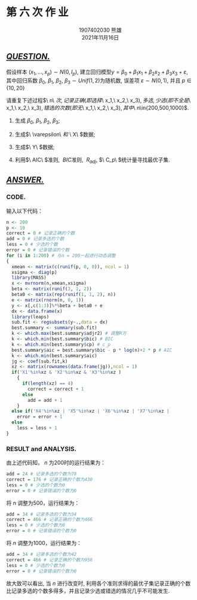 # **第 六 次 作 业**

<div align = "center">1907402030  熊雄</div>

<div align = "center">2021年11月16日</div>

## <u>***QUESTION.***</u>

假设样本 $\left(x_1,...,x_p\right)\sim N\left(0,I_{p}\right)$, 建立回归模型$y=\beta_0+\beta_1x_1+\beta_2x_2+\beta_3x_3+\varepsilon$, 其中回归系数 $\beta_0,\ \beta_1,\ \beta_2,\ \beta_3 \sim Unif(1,2)$为随机数, 误差项$\ \varepsilon \sim N(0,1)$, 并且$\ p\in\{10,20\}$

请重复下述过程$\ n\ $次,记录正确(即选择$\ x_1,\ x_2,\ x_3$), 多选, 少选(即不全是$\ x_1,\ x_2,\ x_3$), 错选的次数(即无$\ x_1,\ x_2,\ x_3$), 其中$\ n\in\{200,500,1000\}$.

1. 生成$\ \beta_0,\ \beta_1,\ \beta_2,\ \beta_3$;

2. 生成$\ \varepsilon\ $和$ \ X\  $数据;

3. 生成$\ Y\ $数据;

4. 利用$\ AIC\ $准则, $\ BIC$准则, $\ R_{adj}$, $\ C_p\ $统计量寻找最优子集.

   

## <u>***ANSWER.***</u>

### CODE.

输入以下代码：

```R
n <- 200
p <- 10
correct = 0 # 记录正确的个数
add = 0 # 记录多选的个数
less = 0 # 少选的个数
error = 0 # 记录错误的个数
for (i in 1:200) # 与n = 200一起进行动态调整
{
  xmean <- matrix(c(runif(p, 0, 0)), ncol = 1)
  xsigma <- diag(p)
  library(MASS)
  x <- mvrnorm(n,xmean,xsigma)
  beta <- matrix(runif(3, 1, 2))
  beta0 <- matrix(rep(runif(1, 1, 2), n))
  e <- matrix(rnorm(n, 0, 1))
  y <- x[,c(1:3)]%*%beta + beta0 + e
  dx <- data.frame(x)
  library(leaps)
  sub.fit <- regsubsets(y~.,data = dx)
  best.summary <- summary(sub.fit)
  k <- which.max(best.summary$adjr2) # 调整R方
  k <- which.min(best.summary$bic) # BIC
  k <- which.min(best.summary$cp) # c_p
  best.summary$aic = best.summary$bic - p * log(n)+2 * p # AIC
  k <- which.min(best.summary$aic)
  jg <- coef(sub.fit,k)
  xz <- matrix(rownames(data.frame(jg)),ncol = 1)
  if('X1'%in%xz & 'X2'%in%xz & 'X3'%in%xz )
    {
      if(length(xz) == 4)
        correct = correct + 1
      else
        add = add + 1
    }
  else if('X4'%in%xz | 'X5'%in%xz | 'X6'%in%xz | 'X7'%in%xz | 				'X8'%in%xz | 'X9'%in%xz |'X10'%in%xz)
    error = error + 1
  else 
    less = less + 1
}
```

### RESULT and ANALYSIS.

由上述代码知， $n$ 为200时的运行结果为：

```R
add = 24 # 记录多选的个数为70
correct = 176 # 记录正确的个数为430
less = 0 # 少选的个数为0
error = 0 # 记录错误的个数为0
```

将 $n$ 调整为500，运行结果为：

```R
add = 34 # 记录多选的个数为34
correct = 466 # 记录正确的个数为466
less = 0 # 少选的个数为0
error = 0 # 记录错误的个数为0
```

将 $n$ 调整为1000，运行结果为：

```R
add = 34 # 记录多选的个数为42
correct = 466 # 记录正确的个数为958
less = 0 # 少选的个数为0
error = 0 # 记录错误的个数为0
```

故大致可以看出, 当 $n$ 进行改变时, 利用各个准则求得的最优子集记录正确的个数比记录多选的个数多得多，并且记录少选或错选的情况几乎不可能发生.